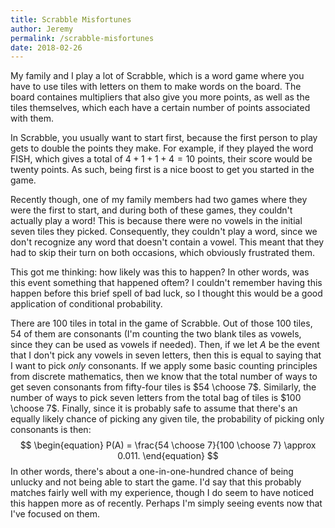 ```yaml
---
title: Scrabble Misfortunes
author: Jeremy
permalink: /scrabble-misfortunes
date: 2018-02-26
---
```


My family and I play a lot of Scrabble, which is a word game where you have to use tiles with letters on them to make words on the board. The board containes multipliers that also give you more points, as well as the tiles themselves, which each have a certain number of points associated with them.

In Scrabble, you usually want to start first, because the first person to play gets to double the points they make. For example, if they played the word FISH, which gives a total of $4+1+1+4=10$ points, their score would be twenty points. As such, being first is a nice boost to get you started in the game.

Recently though, one of my family members had two games where they were the first to start, and during both of these games, they couldn't actually play a word! This is because there were no vowels in the initial seven tiles they picked. Consequently, they couldn't play a word, since we don't recognize any word that doesn't contain a vowel. This meant that they had to skip their turn on both occasions, which obviously frustrated them.

This got me thinking: how likely was this to happen? In other words, was this event something that happened oftem? I couldn't remember having this happen before this brief spell of bad luck, so I thought this would be a good application of conditional probability.

There are 100 tiles in total in the game of Scrabble. Out of those 100 tiles, 54 of them are consonants (I'm counting the two blank tiles as vowels, since they can be used as vowels if needed). Then, if we let $A$ be the event that I don't pick any vowels in seven letters, then this is equal to saying that I want to pick *only* consonants. If we apply some basic counting principles from discrete mathematics, then we know that the total number of ways to get seven consonants from fifty-four tiles is $54 \choose 7$. Similarly, the number of ways to pick seven letters from the total bag of tiles is $100 \choose 7$. Finally, since it is probably safe to assume that there's an equally likely chance of picking any given tile, the probability of picking only consonants is then:
$$
\begin{equation}
	P(A) = \frac{54 \choose 7}{100 \choose 7} \approx 0.011.
\end{equation}
$$
In other words, there's about a one-in-one-hundred chance of being unlucky and not being able to start the game. I'd say that this probably matches fairly well with my experience, though I do seem to have noticed this happen more as of recently. Perhaps I'm simply seeing events now that I've focused on them.